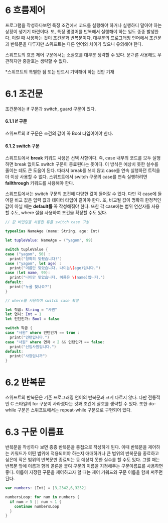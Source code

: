 

# 6 흐름제어

프로그램을 작성하다보면 특정 조건에서 코드를 실행해야 하거나 실행하디 말아야 하는 상황이 생기기 마련이다. 또, 특정 명령어를 반복해서 실행해야 하는 일도 종종 발생한다. 이럴 때 사용하는 것이 조건문과 반복문이다. 대부분의 프로그래밍 언어에서 조건문과 반복문을 다루지만 스위프트는 다른 언어와 차이가 있으니 유의해야 한다.

스위프트의 흐름 제어 구문에서는 소괄호를 대부분 생략할 수 있다. 문ㄹ론 사용해도 무관하지만 중괄호는 생략할 수 없다.

*스위프트의 특별한 점 또는 반드시 기억해야 하는 것만 기재

# 6.1 조건문

조건문에는 if 구문과 switch, guard 구문이 있다.

#### 6.1.1 if 구문

스위프트의 if 구문은 조건의 값이 꼭 Bool 타입이어야 한다.

#### 6.1.2 switch 구문

스위프트에서 **break** 키워드 사용은 선택 사항이다. 즉, case 내부의 코드를 모두 실행하면 break 없이도 switch 구문이 종료된다는 뜻이다. 이 방식은 예상치 못한 실수를 줄이는 데도 큰 도움이 된다. 따라서 break를 쓰지 않고 case를 연속 실행하던 트릭을 더 이상 사용할 수 없다. 스위프트에서 switch 구문의 case를 연속 실행하려면 **fallthrough** 키워드를 사용해야 한다.

스위프트에서는 switch 구문의 조건에 다양한 값이 들어갈 수 있다. 다만 각 case에 들어갈 비교 값은 입력 값과 데이터 타입이 같아야 한다. 또, 비교될 값이 명확히 한정적인 값이 아닐 때는 **default를** 꼭 작성해줘야 한다. 또한 각 case에는 범위 연산자를 사용할 수도, where 절을 사용하여 조건을 확장할 수도 있다.

```swift
// 값 바인딩을 사용한 튜플 switch case 구성

typealias NameAge (name: String, age: Int)

let tupleValue: NameAge = ("yagom", 99)

switch tupleValue {
case ("yagom", 50) :
  print("정확히 맞췄습니다!")
case ("yagom", let age) :
  print("이름만 맞았습니다. 나이는\(age)입니다.")
case (let name, 99):
  print("나이만 맞았습니다. 이름은 \(name)입니다.")
default:
  print("누굴 찾나요?")
}
```

```swift
// where를 사용하여 switch case 확장

let 직급: String = "사원"
let 연차: Int = 1
let 인턴인가: Bool = false

switch 직급 {
case "사원" where 인턴인가 == true :
  print("인턴입니다.")
case "사원" where 연차 < 2 && 인턴인가 == false:
  print("신입사원입니다.")
default: 
  print("사장입니까")
}
```

# 6.2 반복문

스위프트의 반복문은 기존 프로그래밍 언어의 반복문과 크게 다르지 않다. 다만 전통적인 C 스타일의 for 구문이 사라졌다는 것과 조건에 괄호를 생략할 수 있다. 또한 do-while 구문은 스위프트에서는 repeat-while 구문으로 구현되어 있다.

# 6.3 구문 이름표

반복문을 작성하다 보면 종종 반복문을 중첩으로 작성하게 된다. 이때 반복문을 제어하는 키워드가 어떤 범위에 적용되어야 하는지 애매하거나 큰 범위의 반복문을 종료하고 싶은데 작은 범위의 반복문만 종료되는 등 예상치 못한 실수를 할 수도 있다. 그럴 때는 반복문 앞에 이름과 함께 콜론을 붙여 구문의 이름을 지정해주는 구문이름표를 사용하면 좋다. 이름이 지정된 구문을 제어하고자 할 때는 제어 키워드와 구문 이름을 함께 써주면 된다.

```swift
var numbers: [Int] = [3,2342,6,3252]

numbersLoop: for num in numbers {
  if num > 5 || num < 1 {
    continue numbersLoop
  }
}
```


